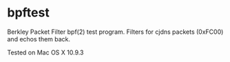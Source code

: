bpftest
=======

Berkley Packet Filter bpf(2) test program. Filters for cjdns packets (0xFC00) and echos them back.

Tested on Mac OS X 10.9.3
